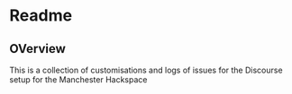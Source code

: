# Readme

## OVerview

This is a collection of customisations and logs of issues for the Discourse setup for the Manchester Hackspace
